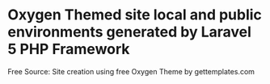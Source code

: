# Oxygen Themed site local and public environments generated by Laravel 5 PHP Framework

Free Source: Site creation using free Oxygen Theme by gettemplates.com
